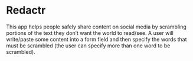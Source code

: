 # Redactr

This app helps people safely share content on social media by scrambling portions of the text they don’t want the world to read/see. A user will write/paste some content into a form field and then specify the words that must be scrambled (the user can specify more than one word to be scrambled).
